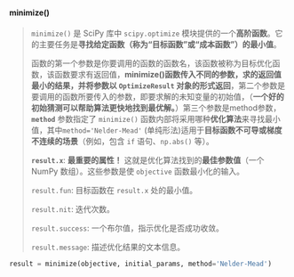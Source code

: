 #### minimize()

> `minimize()` 是 SciPy 库中 `scipy.optimize` 模块提供的一个**高阶函数**。它的主要任务是**寻找给定函数（称为“目标函数”或“成本函数”）的最小值**。
>
> 函数的第一个参数是你要调用的函数的函数名，该函数被称为目标优化函数，该函数要求有返回值，**minimize()函数传入不同的参数，求的返回值最小的结果，并将参数以 `OptimizeResult` 对象的形式返回**，第二个参数是要调用的函数所要传入的参数，即要求解的未知变量的初始值，（**一个好的初始猜测可以帮助算法更快地找到最优解。**）第三个参数是method参数，**`method`** 参数指定了 `minimize()` 函数内部将采用哪种**优化算法**来寻找最小值，其中`method='Nelder-Mead'` (单纯形法)适用于**目标函数不可导或梯度不连续的场景**（例如，包含 `if` 语句、`np.abs()` 等）。
>
> **`result.x`**: **最重要的属性！** 这就是优化算法找到的**最佳参数值**（一个 NumPy 数组）。这些参数是使 `objective` 函数最小化的输入。
>
> `result.fun`: 目标函数在 `result.x` 处的最小值。
>
> `result.nit`: 迭代次数。
>
> `result.success`: 一个布尔值，指示优化是否成功收敛。
>
> `result.message`: 描述优化结果的文本信息。

```python
result = minimize(objective, initial_params, method='Nelder-Mead')
```

